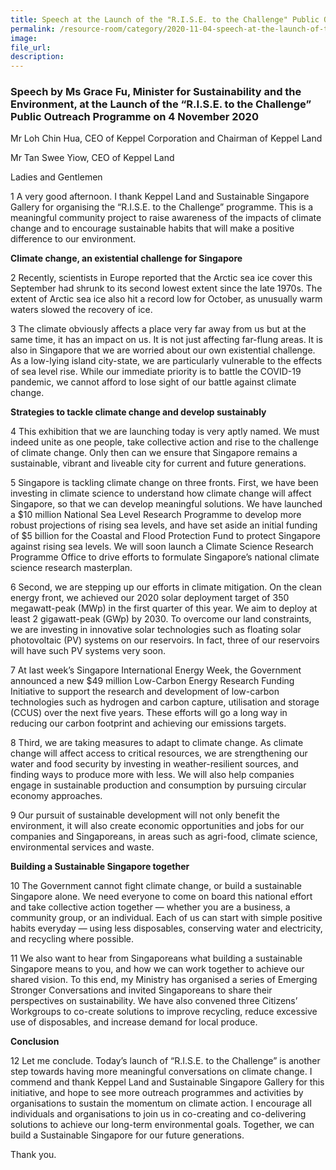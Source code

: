 ```yaml
---  
title: Speech at the Launch of the "R.I.S.E. to the Challenge" Public Outreach Programme by Ms Grace Fu, Minister for Sustainability and the Environment  
permalink: /resource-room/category/2020-11-04-speech-at-the-launch-of-the-rise-to-the-challenge-public-outreach-programme/  
image:  
file_url:  
description:  
---  
```


### Speech by Ms Grace Fu, Minister for Sustainability and the Environment, at the Launch of the “R.I.S.E. to the Challenge” Public Outreach Programme on 4 November 2020  

Mr Loh Chin Hua, CEO of Keppel Corporation and Chairman of Keppel Land  

Mr Tan Swee Yiow, CEO of Keppel Land  

Ladies and Gentlemen  

1 A very good afternoon. I thank Keppel Land and Sustainable Singapore Gallery for organising the “R.I.S.E. to the Challenge” programme. This is a meaningful community project to raise awareness of the impacts of climate change and to encourage sustainable habits that will make a positive difference to our environment.  

**Climate change, an existential challenge for Singapore**  

2 Recently, scientists in Europe reported that the Arctic sea ice cover this September had shrunk to its second lowest extent since the late 1970s. The extent of Arctic sea ice also hit a record low for October, as unusually warm waters slowed the recovery of ice.  

3 The climate obviously affects a place very far away from us but at the same time, it has an impact on us. It is not just affecting far-flung areas. It is also in Singapore that we are worried about our own existential challenge. As a low-lying island city-state, we are particularly vulnerable to the effects of sea level rise. While our immediate priority is to battle the COVID-19 pandemic, we cannot afford to lose sight of our battle against climate change.  

**Strategies to tackle climate change and develop sustainably**  

4 This exhibition that we are launching today is very aptly named. We must indeed unite as one people, take collective action and rise to the challenge of climate change. Only then can we ensure that Singapore remains a sustainable, vibrant and liveable city for current and future generations.  

5  Singapore is tackling climate change on three fronts. First, we have been investing in climate science to understand how climate change will affect Singapore, so that we can develop meaningful solutions. We have launched a $10 million National Sea Level Research Programme to develop more robust projections of rising sea levels, and have set aside an initial funding of $5 billion for the Coastal and Flood Protection Fund to protect Singapore against rising sea levels. We will soon launch a Climate Science Research Programme Office to drive efforts to formulate Singapore’s national climate science research masterplan.  

6 Second, we are stepping up our efforts in climate mitigation. On the clean energy front, we achieved our 2020 solar deployment target of 350 megawatt-peak (MWp) in the first quarter of this year. We aim to deploy at least 2 gigawatt-peak (GWp) by 2030. To overcome our land constraints, we are investing in innovative solar technologies such as floating solar photovoltaic (PV) systems on our reservoirs. In fact, three of our reservoirs will have such PV systems very soon.  

7 At last week’s Singapore International Energy Week, the Government announced a new $49 million Low-Carbon Energy Research Funding Initiative to support the research and development of low-carbon technologies such as hydrogen and carbon capture, utilisation and storage (CCUS) over the next five years. These efforts will go a long way in reducing our carbon footprint and achieving our emissions targets.  

8 Third, we are taking measures to adapt to climate change. As climate change will affect access to critical resources, we are strengthening our water and food security by investing in weather-resilient sources, and finding ways to produce more with less. We will also help companies engage in sustainable production and consumption by pursuing circular economy approaches.  

9 Our pursuit of sustainable development will not only benefit the environment, it will also create economic opportunities and jobs for our companies and Singaporeans, in areas such as agri-food, climate science, environmental services and waste.  

**Building a Sustainable Singapore together**  

10 The Government cannot fight climate change, or build a sustainable Singapore alone. We need everyone to come on board this national effort and take collective action together — whether you are a business, a community group, or an individual. Each of us can start with simple positive habits everyday — using less disposables, conserving water and electricity, and recycling where possible.  

11 We also want to hear from Singaporeans what building a sustainable Singapore means to you, and how we can work together to achieve our shared vision. To this end, my Ministry has organised a series of Emerging Stronger Conversations and invited Singaporeans to share their perspectives on sustainability. We have also convened three Citizens’ Workgroups to co-create solutions to improve recycling, reduce excessive use of disposables, and increase demand for local produce.  

**Conclusion**  

12 Let me conclude. Today’s launch of “R.I.S.E. to the Challenge” is another step towards having more meaningful conversations on climate change. I commend and thank Keppel Land and Sustainable Singapore Gallery for this initiative, and hope to see more outreach programmes and activities by organisations to sustain the momentum on climate action. I encourage all individuals and organisations to join us in co-creating and co-delivering solutions to achieve our long-term environmental goals. Together, we can build a Sustainable Singapore for our future generations.  

Thank you.  
